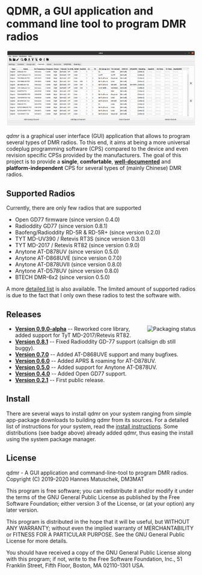 # QDMR, a GUI application and command line tool to program DMR radios

![qdmr channel editor](https://raw.githubusercontent.com/hmatuschek/qdmr/master/doc/fig/qdmr-channels.png "The qdmr CPS software.")

*qdmr* is a graphical user interface (GUI) application that allows to program several types of DMR radios.
To this end, it aims at being a more universal codeplug programming software (CPS) compared to the
device and even revision specific CPSs provided by the manufacturers. The goal of this project is to
provide a **single**, **comfortable**, [**well-documented**](https://dm3mat.darc.de/qdmr/manual/) 
and **platform-independent** CPS for several types of (mainly Chinese) DMR radios.

## Supported Radios 
Currently, there are only few radios that are supported

  * Open GD77 firmware (since version 0.4.0)
  * Radioddity GD77 (since version 0.8.1)
  * Baofeng/Radioddity RD-5R & RD-5R+ (since version 0.2.0)
  * TYT MD-UV390 / Retevis RT3S (since version 0.3.0)
  * TYT MD-2017 / Retevis RT82 (since version 0.9.0)
  * Anytone AT-D878UV (since version 0.5.0)
  * Anytone AT-D868UVE (since version 0.7.0)
  * Anytone AT-D878UVII (since version 0.8.0)
  * Anytone AT-D578UV (since version 0.8.0)
  * BTECH DMR-6x2 (since version 0.5.0)

A more [detailed list](https://dm3mat.darc.de/qdmr/#dev) is also available. 
The limited amount of supported radios is due to the fact that I only
own these radios to test the software with.


## Releases
<a href="https://repology.org/project/qdmr/versions">
 <img src="https://repology.org/badge/vertical-allrepos/qdmr.svg" alt="Packaging status" align="right">
</a>
 
 * **[Version 0.9.0-alpha](https://github.com/hmatuschek/qdmr/releases/tag/v0.9.0-alpha)** -- Reworked core library, added support for TyT MD-2017/Retevis RT82.
 * **[Version 0.8.1](https://github.com/hmatuschek/qdmr/releases/tag/v0.8.1)** -- Fixed Radioddity GD-77 support (callsign db still buggy).
 * **[Version 0.7.0](https://github.com/hmatuschek/qdmr/releases/tag/v0.7.0)** -- Added AT-D868UVE support and many bugfixes.
 * **[Version 0.6.0](https://github.com/hmatuschek/qdmr/releases/tag/v0.6.4)** -- Added APRS & roaming for AT-D878UV.
 * **[Version 0.5.0](https://github.com/hmatuschek/qdmr/releases/tag/v0.5.0)** -- Added support for Anytone AT-D878UV.
 * **[Version 0.4.0](https://github.com/hmatuschek/qdmr/releases/tag/v0.4.0)** -- Added Open GD77 support.
 * **[Version 0.2.1](https://github.com/hmatuschek/qdmr/releases/tag/v0.2.1)** -- First public release.


## Install
There are several ways to install qdmr on your system ranging from simple app-package downloads to building qdmr from its sources. For a detailed list of instructions for your system, read the [install instructions](https://dm3mat.darc.de/qdmr/install.html). Some distributions (see badge above) already added qdmr, thus easing the install using the system package manager.

## License
qdmr - A GUI application and command-line-tool to program DMR radios.
Copyright (C) 2019-2020 Hannes Matuschek, DM3MAT

This program is free software; you can redistribute it and/or modify
it under the terms of the GNU General Public License as published by
the Free Software Foundation; either version 3 of the License, or
(at your option) any later version.

This program is distributed in the hope that it will be useful,
but WITHOUT ANY WARRANTY; without even the implied warranty of
MERCHANTABILITY or FITNESS FOR A PARTICULAR PURPOSE.  See the
GNU General Public License for more details.

You should have received a copy of the GNU General Public License along
with this program; if not, write to the Free Software Foundation, Inc.,
51 Franklin Street, Fifth Floor, Boston, MA 02110-1301 USA.
